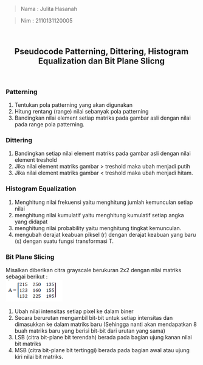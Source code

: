 > Nama : Julita Hasanah <br>

> Nim : 2110131120005

<br>

<h2 align="center"><b>Pseudocode Patterning, Dittering, Histogram Equalization dan Bit Plane Slicng</b></h2><br>

### **Patterning**

1. Tentukan pola patterning yang akan digunakan
2. Hitung rentang (range) nilai sebanyak pola patterning
3. Bandingkan nilai element setiap matriks pada gambar asli dengan nilai pada range pola patterning.

### **Dittering**

1. Bandingkan setiap nilai element matriks pada gambar asli dengan nilai element treshold
2. Jika nilai element matriks gambar > treshold maka ubah menjadi putih
3. Jika nilai element matriks gambar < treshold maka ubah menjadi hitam.

### **Histogram Equalization**

1. Menghitung nilai frekuensi yaitu menghitung jumlah kemunculan setiap nilai
2. menghitung nilai kumulatif yaitu menghitung kumulatif setiap angka yang didapat
3. menghitung nilai probability yaitu menghitung tingkat kemunculan.
4. mengubah derajat keabuan piksel (r) dengan derajat keabuan yang baru (s) dengan suatu fungsi transformasi T.

### **Bit Plane Slicing**

Misalkan diberikan citra grayscale berukuran 2x2 dengan nilai matriks sebagai berikut : <br>
<img width="150" src="img/matriks.png"><br>

1. Ubah nilai intensitas setiap pixel ke dalam biner
2. Secara berurutan mengambil bit-bit untuk setiap intensitas dan dimasukkan ke dalam matriks baru (Sehingga nanti akan mendapatkan 8 buah matriks baru yang berisi bit-bit dari urutan yang sama)
3. LSB (citra bit-plane bit terendah) berada pada bagian ujung kanan nilai bit matriks
4. MSB (citra bit-plane bit tertinggi) berada pada bagian awal atau ujung kiri nilai bit matriks.
